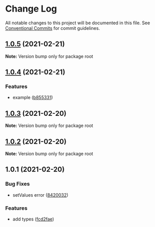 # Change Log

All notable changes to this project will be documented in this file.
See [Conventional Commits](https://conventionalcommits.org) for commit guidelines.

## [1.0.5](https://github.com/misaeldossantos/fluid-form/compare/v1.0.4...v1.0.5) (2021-02-21)

**Note:** Version bump only for package root





## [1.0.4](https://github.com/misaeldossantos/fluid-form/compare/v1.0.3...v1.0.4) (2021-02-21)


### Features

* example ([b855331](https://github.com/misaeldossantos/fluid-form/commit/b855331b19d44cc574b74dee9e5ed06b37f9832c))





## [1.0.3](https://github.com/misaeldossantos/fluid-form/compare/v1.0.2...v1.0.3) (2021-02-20)

**Note:** Version bump only for package root





## [1.0.2](https://github.com/misaeldossantos/fluid-form/compare/v1.0.1...v1.0.2) (2021-02-20)

**Note:** Version bump only for package root





## 1.0.1 (2021-02-20)


### Bug Fixes

* setValues error ([8420032](https://github.com/misaeldossantos/fluid-form/commit/84200326ae1dd923ba9eaad518707825b5eeb793))


### Features

* add types ([fcd2fae](https://github.com/misaeldossantos/fluid-form/commit/fcd2fae8aa72b538b81fd7b643822da6409dd47e))
